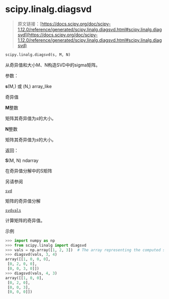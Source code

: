 # scipy.linalg.diagsvd

> 原文链接：[https://docs.scipy.org/doc/scipy-1.12.0/reference/generated/scipy.linalg.diagsvd.html#scipy.linalg.diagsvd](https://docs.scipy.org/doc/scipy-1.12.0/reference/generated/scipy.linalg.diagsvd.html#scipy.linalg.diagsvd)

```py
scipy.linalg.diagsvd(s, M, N)
```

从奇异值和大小M、N构造SVD中的sigma矩阵。

参数：

**s**(M,) 或 (N,) array_like

奇异值

**M**整数

矩阵其奇异值为*s*的大小。

**N**整数

矩阵其奇异值为*s*的大小。

返回：

**S**(M, N) ndarray

在奇异值分解中的S矩阵

另请参阅

[`svd`](https://docs.scipy.org/doc/scipy-1.12.0/reference/generated/scipy.linalg.svd.html#scipy.linalg.svd "scipy.linalg.svd")

矩阵的奇异值分解

[`svdvals`](https://docs.scipy.org/doc/scipy-1.12.0/reference/generated/scipy.linalg.svdvals.html#scipy.linalg.svdvals "scipy.linalg.svdvals")

计算矩阵的奇异值。

示例

```py
>>> import numpy as np
>>> from scipy.linalg import diagsvd
>>> vals = np.array([1, 2, 3])  # The array representing the computed svd
>>> diagsvd(vals, 3, 4)
array([[1, 0, 0, 0],
 [0, 2, 0, 0],
 [0, 0, 3, 0]])
>>> diagsvd(vals, 4, 3)
array([[1, 0, 0],
 [0, 2, 0],
 [0, 0, 3],
 [0, 0, 0]]) 
```
